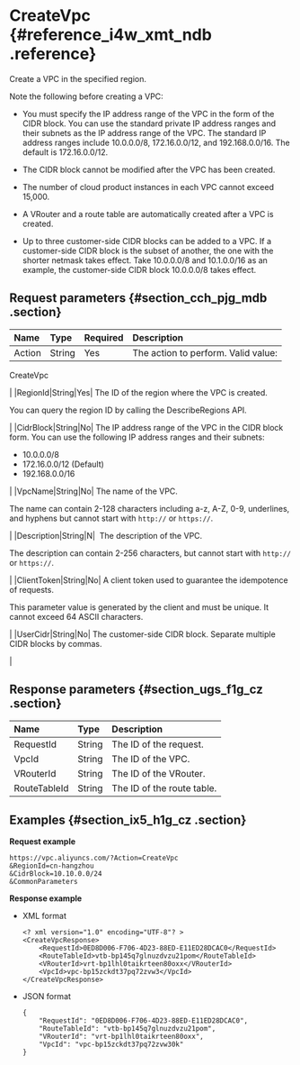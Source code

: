 # CreateVpc {#reference_i4w_xmt_ndb .reference}

Create a VPC in the specified region.

Note the following before creating a VPC:

-   You must specify the IP address range of the VPC in the form of the CIDR block. You can use the standard private IP address ranges and their subnets as the IP address range of the VPC. The standard IP address ranges include 10.0.0.0/8, 172.16.0.0/12, and 192.168.0.0/16. The default is 172.16.0.0/12.

-   The CIDR block cannot be modified after the VPC has been created.

-   The number of cloud product instances in each VPC cannot exceed 15,000.

-   A VRouter and a route table are automatically created after a VPC is created.

-   Up to three customer-side CIDR blocks can be added to a VPC. If a customer-side CIDR block is the subset of another, the one with the shorter netmask takes effect. Take 10.0.0.0/8 and 10.1.0.0/16 as an example, the customer-side CIDR block 10.0.0.0/8 takes effect.


## Request parameters {#section_cch_pjg_mdb .section}

|Name|Type|Required|Description|
|:---|:---|:-------|:----------|
|Action|String|Yes| The action to perform. Valid value:

 CreateVpc

 |
|RegionId|String|Yes| The ID of the region where the VPC is created.

 You can query the region ID by calling the DescribeRegions API.

 |
|CidrBlock|String|No| The IP address range of the VPC in the CIDR block form. You can use the following IP address ranges and their subnets:

 -   10.0.0.0/8
-   172.16.0.0/12 \(Default\)
-   192.168.0.0/16

 |
|VpcName|String|No| The name of the VPC.

 The name can contain 2-128 characters including a-z, A-Z, 0-9, underlines, and hyphens but cannot start with `http://` or `https://`.

 |
|Description|String|N|  The description of the VPC.

 The description can contain 2-256 characters, but cannot start with `http://` or `https://`.

 |
|ClientToken|String|No| A client token used to guarantee the idempotence of requests.

 This parameter value is generated by the client and must be unique. It cannot exceed 64 ASCII characters.

 |
|UserCidr|String|No| The customer-side CIDR block. Separate multiple CIDR blocks by commas.

 |

## Response parameters {#section_ugs_f1g_cz .section}

|Name|Type|Description|
|:---|:---|:----------|
|RequestId|String|The ID of the request.|
|VpcId|String|The ID of the VPC.|
|VRouterId|String|The ID of the VRouter.|
|RouteTableId|String|The ID of the route table.|

## Examples {#section_ix5_h1g_cz .section}

**Request example**

``` {#createVPCpub}
https://vpc.aliyuncs.com/?Action=CreateVpc
&RegionId=cn-hangzhou
&CidrBlock=10.10.0.0/24
&CommonParameters
```

**Response example**

-   XML format

    ```
    <? xml version="1.0" encoding="UTF-8"? >
    <CreateVpcResponse>
        <RequestId>0ED8D006-F706-4D23-88ED-E11ED28DCAC0</RequestId>
        <RouteTableId>vtb-bp145q7glnuzdvzu21pom</RouteTableId>
        <VRouterId>vrt-bp1lhl0taikrteen80oxx</VRouterId>
        <VpcId>vpc-bp15zckdt37pq72zvw3</VpcId>
    </CreateVpcResponse>
    ```

-   JSON format

    ```
    { 
        "RequestId": "0ED8D006-F706-4D23-88ED-E11ED28DCAC0", 
        "RouteTableId": "vtb-bp145q7glnuzdvzu21pom", 
        "VRouterId": "vrt-bp1lhl0taikrteen80oxx", 
        "VpcId": "vpc-bp15zckdt37pq72zvw30k"
    }
    ```


